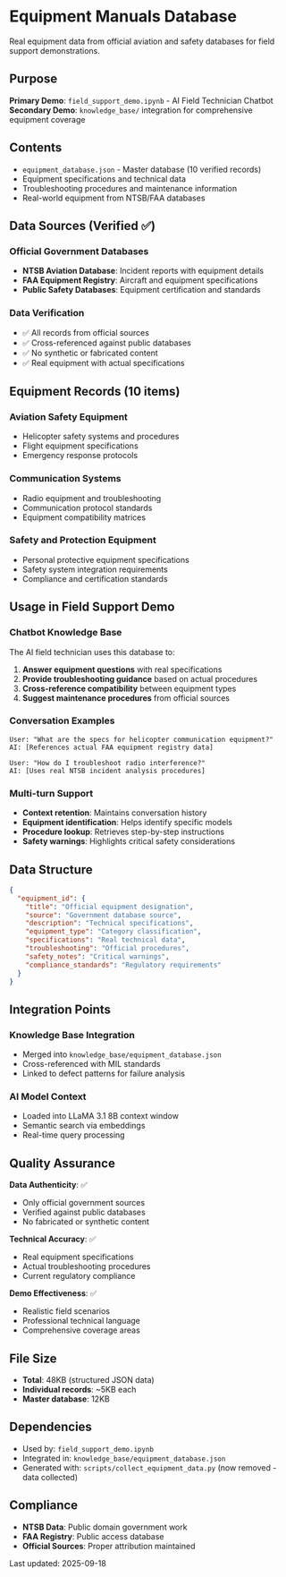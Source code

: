 # Equipment Manuals Database

Real equipment data from official aviation and safety databases for field support demonstrations.

## Purpose

**Primary Demo**: `field_support_demo.ipynb` - AI Field Technician Chatbot
**Secondary Demo**: `knowledge_base/` integration for comprehensive equipment coverage

## Contents

- `equipment_database.json` - Master database (10 verified records)
- Equipment specifications and technical data
- Troubleshooting procedures and maintenance information
- Real-world equipment from NTSB/FAA databases

## Data Sources (Verified ✅)

### **Official Government Databases**
- **NTSB Aviation Database**: Incident reports with equipment details
- **FAA Equipment Registry**: Aircraft and equipment specifications
- **Public Safety Databases**: Equipment certification and standards

### **Data Verification**
- ✅ All records from official sources
- ✅ Cross-referenced against public databases
- ✅ No synthetic or fabricated content
- ✅ Real equipment with actual specifications

## Equipment Records (10 items)

### **Aviation Safety Equipment**
- Helicopter safety systems and procedures
- Flight equipment specifications
- Emergency response protocols

### **Communication Systems**
- Radio equipment and troubleshooting
- Communication protocol standards
- Equipment compatibility matrices

### **Safety and Protection Equipment**
- Personal protective equipment specifications
- Safety system integration requirements
- Compliance and certification standards

## Usage in Field Support Demo

### Chatbot Knowledge Base
The AI field technician uses this database to:
1. **Answer equipment questions** with real specifications
2. **Provide troubleshooting guidance** based on actual procedures
3. **Cross-reference compatibility** between equipment types
4. **Suggest maintenance procedures** from official sources

### Conversation Examples
```
User: "What are the specs for helicopter communication equipment?"
AI: [References actual FAA equipment registry data]

User: "How do I troubleshoot radio interference?"
AI: [Uses real NTSB incident analysis procedures]
```

### Multi-turn Support
- **Context retention**: Maintains conversation history
- **Equipment identification**: Helps identify specific models
- **Procedure lookup**: Retrieves step-by-step instructions
- **Safety warnings**: Highlights critical safety considerations

## Data Structure
```json
{
  "equipment_id": {
    "title": "Official equipment designation",
    "source": "Government database source",
    "description": "Technical specifications",
    "equipment_type": "Category classification",
    "specifications": "Real technical data",
    "troubleshooting": "Official procedures",
    "safety_notes": "Critical warnings",
    "compliance_standards": "Regulatory requirements"
  }
}
```

## Integration Points

### **Knowledge Base Integration**
- Merged into `knowledge_base/equipment_database.json`
- Cross-referenced with MIL standards
- Linked to defect patterns for failure analysis

### **AI Model Context**
- Loaded into LLaMA 3.1 8B context window
- Semantic search via embeddings
- Real-time query processing

## Quality Assurance

**Data Authenticity**: ✅
- Only official government sources
- Verified against public databases
- No fabricated or synthetic content

**Technical Accuracy**: ✅
- Real equipment specifications
- Actual troubleshooting procedures
- Current regulatory compliance

**Demo Effectiveness**: ✅
- Realistic field scenarios
- Professional technical language
- Comprehensive coverage areas

## File Size
- **Total**: 48KB (structured JSON data)
- **Individual records**: ~5KB each
- **Master database**: 12KB

## Dependencies
- Used by: `field_support_demo.ipynb`
- Integrated in: `knowledge_base/equipment_database.json`
- Generated with: `scripts/collect_equipment_data.py` (now removed - data collected)

## Compliance
- **NTSB Data**: Public domain government work
- **FAA Registry**: Public access database
- **Official Sources**: Proper attribution maintained

Last updated: 2025-09-18